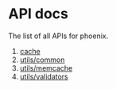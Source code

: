 # API docs
The list of all APIs for phoenix.

1. [cache](cache-API)
1. [utils/common](common-API)
1. [utils/memcache](memcache-API)
1. [utils/validators](validators-API)